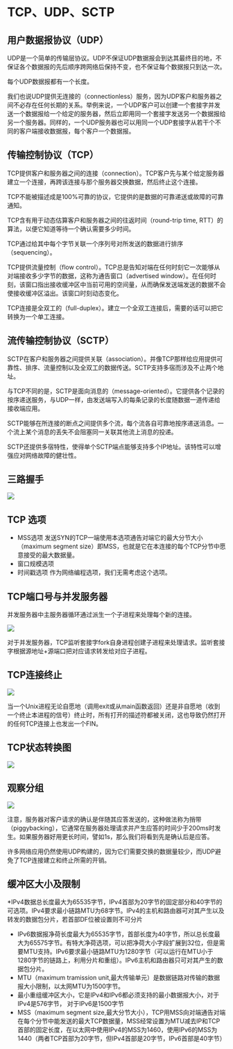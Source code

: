 # TCP、UDP、SCTP
## 用户数据报协议（UDP）
UDP是一个简单的传输层协议。UDP不保证UDP数据报会到达其最终目的地，不保证各个数据报的先后顺序跨网络后保持不变，也不保证每个数据报只到达一次。

每个UDP数据报都有一个长度。

我们也说UDP提供无连接的（connectionless）服务，因为UDP客户和服务器之间不必存在任何长期的关系。举例来说，一个UDP客户可以创建一个套接字并发送一个数据报给一个给定的服务器，然后立即用同一个套接字发送另一个数据报给另一个服务器。同样的，一个UDP服务器也可以用同一个UDP套接字从若干个不同的客户端接收数据报，每个客户一个数据报。

## 传输控制协议（TCP）
TCP提供客户和服务器之间的连接（connection）。TCP客户先与某个给定服务器建立一个连接，再跨该连接与那个服务器交换数据，然后终止这个连接。

TCP不能被描述成是100%可靠的协议，它提供的是数据的可靠递送或故障的可靠通知。

TCP含有用于动态估算客户和服务器之间的往返时间（round-trip time, RTT）的算法，以便它知道等待一个确认需要多少时间。

TCP通过给其中每个字节关联一个序列号对所发送的数据进行排序（sequencing）。

TCP提供流量控制（flow control）。TCP总是告知对端在任何时刻它一次能够从对端接收多少字节的数据，这称为通告窗口（advertised window）。在任何时刻，该窗口指出接收缓冲区中当前可用的空间量，从而确保发送端发送的数据不会使接收缓冲区溢出。该窗口时刻动态变化。

TCP连接是全双工的（full-duplex）。建立一个全双工连接后，需要的话可以把它转换为一个单工连接。

## 流传输控制协议（SCTP）
SCTP在客户和服务器之间提供关联（association）。并像TCP那样给应用提供可靠性、排序、流量控制以及全双工的数据传送。SCTP支持多宿而涉及不止两个地址。

与TCP不同的是，SCTP是面向消息的（message-oriented）。它提供各个记录的按序递送服务，与UDP一样，由发送端写入的每条记录的长度随数据一道传递给接收端应用。

SCTP能够在所连接的断点之间提供多个流，每个流各自可靠地按序递送消息。一个流上某个消息的丢失不会阻塞同一关联其他流上消息的投递。

SCTP还提供多宿特性，使得单个SCTP端点能够支持多个IP地址。该特性可以增强应对网络故障的健壮性。

## 三路握手
![](http://oczira72b.bkt.clouddn.com/18-3-18/57888140.jpg)

## TCP 选项
* MSS选项 发送SYN的TCP一端使用本选项通告对端它的最大分节大小（maximum segment size）即MSS，也就是它在本连接的每个TCP分节中愿意接受的最大数据量。
* 窗口规模选项
* 时间戳选项 作为网络编程选项，我们无需考虑这个选项。

## TCP端口号与并发服务器
并发服务器中主服务器循环通过派生一个子进程来处理每个新的连接。

![](http://oczira72b.bkt.clouddn.com/18-3-18/41942019.jpg)

对于并发服务器，TCP监听套接字fork自身进程创建子进程来处理请求。监听套接字根据源地址+源端口把对应请求转发给对应子进程。


## TCP连接终止
![](http://oczira72b.bkt.clouddn.com/18-3-18/28829119.jpg)

当一个Unix进程无论自愿地（调用exit或从main函数返回）还是非自愿地（收到一个终止本进程的信号）终止时，所有打开的描述符都被关闭，这也导致仍然打开的任何TCP连接上也发出一个FIN。

## TCP状态转换图
![](http://oczira72b.bkt.clouddn.com/18-3-18/73167570.jpg)

## 观察分组

![](http://oczira72b.bkt.clouddn.com/18-3-18/93090529.jpg)

注意，服务器对客户请求的确认是伴随其应答发送的，这种做法称为捎带（piggybacking），它通常在服务器处理请求并产生应答的时间少于200ms时发生。如果服务器好用更长时间，譬如1s，那么我们将看到先是确认后是应答。

许多网络应用仍然使用UDP构建的，因为它们需要交换的数据量较少，而UDP避免了TCP连接建立和终止所需的开销。

## 缓冲区大小及限制
*IPv4数据总长度最大为65535字节，IPv4首部为20字节的固定部分和40字节的可选项。IPv4要求最小链路MTU为68字节。IPv4的主机和路由器可对其产生以及转发的数据包分片，若首部DF位被设置则不可分片
* IPv6数据报净荷长度最大为65535字节，首部长度为40字节，所以总长度最大为65575字节。有特大净荷选项，可以把净荷大小字段扩展到32位，但是需要MTU支持。IPv6要求最小链路MTU为1280字节（可以运行在MTU小于1280字节的链路上，利用分片和重组）。IPv6主机和路由器只可对其产生的数据包分片。
* MTU（maximum tramission unit,最大传输单元）是数据链路对传输的数据报大小限制，以太网MTU为1500字节。
* 最小重组缓冲区大小，它是IPv4和IPv6都必须支持的最小数据报大小，对于IPv4是576字节， 对于IPv6是1500字节
* MSS（maximum segment size,最大分节大小），TCP用MSS向对端通告对端在每个分节中能发送的最大TCP数据量，MSS经常设置为MTU减去IP和TCP首部的固定长度，在以太网中使用IPv4的MSS为1460，使用IPv6的MSS为1440（两者TCP首部为20字节，但IPv4首部是20字节，IPv6首部是40字节）